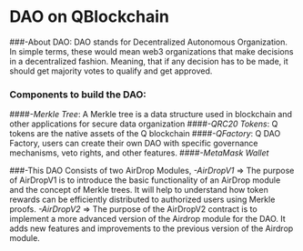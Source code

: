 # DAO on QBlockchain

###-About DAO:
DAO stands for Decentralized Autonomous Organization. In simple terms, these would mean web3 organizations that make decisions in a decentralized fashion. Meaning, that if any decision has to be made, it should get majority votes to qualify and get approved.

### Components to build the DAO:
####*-Merkle Tree*: A Merkle tree is a data structure used in blockchain and other applications for secure data organization
####*-QRC20 Tokens*: Q tokens are the native assets of the Q blockchain
####*-QFactory*: Q DAO Factory, users can create their own DAO with specific governance mechanisms, veto rights, and other features.
####*-MetaMask Wallet*

###-This DAO Consists of two AirDrop Modules,
*-AirDropV1* => The purpose of AirDropV1 is to introduce the basic functionality of an AirDrop module and the concept of Merkle trees. It will help to understand how token rewards can be efficiently distributed to authorized users using Merkle proofs.
*-AirDropV2* => The purpose of the AirDropV2 contract is to implement a more advanced version of the Airdrop module for the DAO. It adds new features and improvements to the previous version of the Airdrop module.



